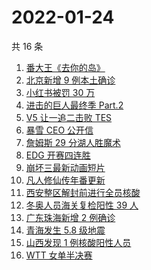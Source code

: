 # 2022-01-24

共 16 条

<!-- BEGIN ZHIHUSEARCH -->
<!-- 最后更新时间 Mon Jan 24 2022 02:09:24 GMT+0800 (China Standard Time) -->
1. [番大王《去你的岛》](https://www.zhihu.com/search?q=去你的岛)
1. [北京新增 9 例本土确诊](https://www.zhihu.com/search?q=北京疫情)
1. [小红书被罚 30 万](https://www.zhihu.com/search?q=小红书)
1. [进击的巨人最终季 Part.2](https://www.zhihu.com/search?q=进击的巨人)
1. [V5 让一追二击败 TES](https://www.zhihu.com/search?q=tes)
1. [暴雪 CEO 公开信 ](https://www.zhihu.com/search?q=暴雪)
1. [詹姆斯 29 分湖人胜魔术](https://www.zhihu.com/search?q=湖人)
1. [EDG 开赛四连胜](https://www.zhihu.com/search?q=edg)
1. [崩坏三最新动画短片 ](https://www.zhihu.com/search?q=崩坏3)
1. [凡人修仙传年番更新  ](https://www.zhihu.com/search?q=凡人修仙传)
1. [西安整区解封前进行全员核酸](https://www.zhihu.com/search?q=西安解封)
1. [冬奥人员海关复检阳性 39 人](https://www.zhihu.com/search?q=冬奥人员复检阳性)
1. [广东珠海新增 2 例确诊](https://www.zhihu.com/search?q=广东疫情)
1. [青海发生 5.8 级地震](https://www.zhihu.com/search?q=青海地震)
1. [山西发现 1 例核酸阳性人员](https://www.zhihu.com/search?q=山西疫情)
1. [WTT 女单半决赛](https://www.zhihu.com/search?q=wtt)
<!-- END ZHIHUSEARCH -->
